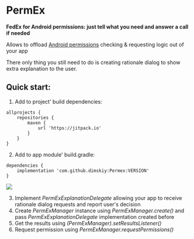 # PermEx
**FedEx for Android permissions: just tell what you need and answer a call if needed**

Allows to offload [Android permissions](https://developer.android.com/training/permissions/requesting#handle-denial) checking & requesting logic out of your app

There only thing you still need to do is creating rationale dialog to show extra explanation to the user.

## Quick start:
1. Add to project' build dependencies:
```
allprojects {
    repositories {
        maven {
            url 'https://jitpack.io'
        }
    }
}
```
2. Add to app module' build.gradle:
```
dependencies {
    implementation 'com.github.dimskiy:Permex:VERSION'
}
```
[![](https://jitpack.io/v/dimskiy/Permex.svg)](https://jitpack.io/#dimskiy/Permex)

3. Implement *PermExExplanationDelegate* allowing your app to receive rationale dialog requests and report user's decision
4. Create *PermExManager* instance using *PermExManager.create()* and pass *PermExExplanationDelegate* implementation created before
5. Get the results using *(PermExManager).setResultsListener()*
6. Request permission using *PermExManager.requestPermissions()*
